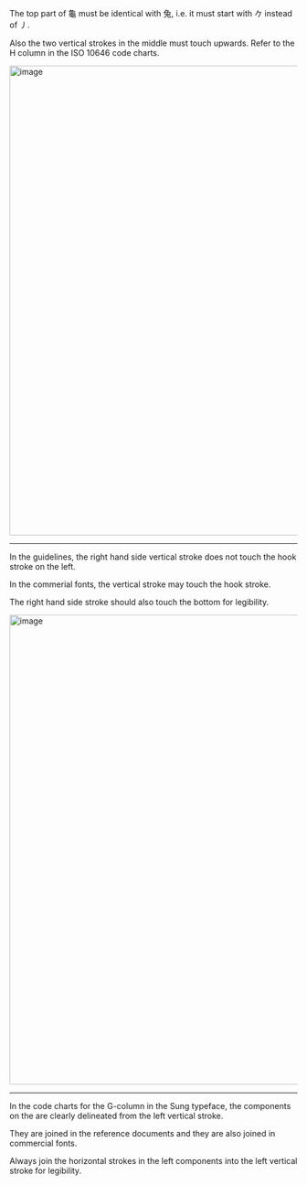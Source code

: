 The top part of 龜 must be identical with 兔, i.e. it must start with 𠂊 instead of 丿.

Also the two vertical strokes in the middle must touch upwards. Refer to the H column in
the ISO 10646 code charts.

<img width="822" alt="image" src="https://github.com/hfhchan/hk-font-guide/assets/8191296/3b62f744-22fc-4b57-8396-313070933940">

---

In the guidelines, the right hand side vertical stroke does not touch the hook stroke on the
left.

In the commerial fonts, the vertical stroke may touch the hook stroke.

The right hand side stroke should also touch the bottom for legibility.

<img width="822" alt="image" src="https://github.com/hfhchan/hk-font-guide/assets/8191296/fc45af57-26de-450f-b1c6-7d1ce0c9d392">

---

In the code charts for the G-column in the Sung typeface, the components on the are clearly
delineated from the left vertical stroke.

They are joined in the reference documents and they are also joined in commercial fonts.

Always join the horizontal strokes in the left components into the left vertical stroke for
legibility.
